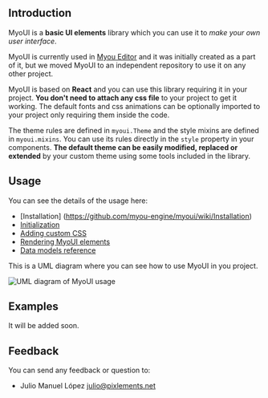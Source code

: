 ## Introduction

MyoUI is a __basic UI elements__ library which you can use it to _make your own user interface_.

MyoUI is currently used in [Myou Editor](https://github.com/myou-engine/myou-editor) and it was initially created as a part of it, but we moved MyoUI to an independent repository to use it on any other project.

MyoUI is based on __React__ and you can use this library requiring it in your project. __You don't need to attach any css file__ to your project to get it working. The default fonts and css animations can be optionally imported to your project only requiring them inside the code.

The theme rules are defined in ```myoui.Theme``` and the style mixins are defined in ```myoui.mixins```. You can use its rules directly in the ```style``` property in your components. __The default theme can be easily modified, replaced or extended__ by your custom theme using some tools included in the library.

## Usage

You can see the details of the usage here:

* [Installation] (https://github.com/myou-engine/myoui/wiki/Installation)
* [Initialization](https://github.com/myou-engine/myoui/wiki/Initialization)
* [Adding custom CSS](https://github.com/myou-engine/myoui/wiki/Adding-custom-CSS)
* [Rendering MyoUI elements](https://github.com/myou-engine/myoui/wiki/Rendering-MyoUI-elements)
* [Data models reference](https://github.com/myou-engine/myoui/wiki/Data-models-reference)

This is a UML diagram where you can see how to use MyoUI in you project.

![UML diagram of MyoUI usage](https://www.gliffy.com/go/share/image/sbpintcw3191i8hc3xah.png)


## Examples
It will be added soon.

## Feedback

You can send any feedback or question to:
* Julio Manuel López <julio@pixlements.net>
